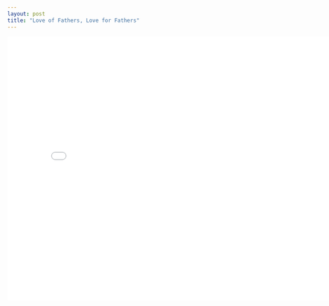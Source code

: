 ```yaml
---
layout: post
title: "Love of Fathers, Love for Fathers"
---
```


<iframe style="height:600px; width:800px; align-content: center;" src='//players.brightcove.net/710874264001/default_default/index.html?videoId=4948389225001' allowfullscreen frameborder=0></iframe>

